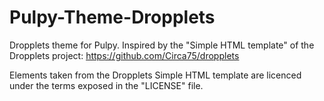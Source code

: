 Pulpy-Theme-Dropplets
=====================

Dropplets theme for Pulpy. Inspired by the "Simple HTML template" of the Dropplets project: <https://github.com/Circa75/dropplets>

Elements taken from the Dropplets Simple HTML template are licenced under the terms exposed in the "LICENSE" file.
